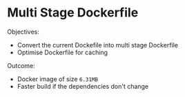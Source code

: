 # Multi Stage Dockerfile

Objectives:

- Convert the current Dockefile into multi stage Dockerfile
- Optimise Dockerfile for caching

Outcome:
- Docker image of size `6.31MB`
- Faster build if the dependencies don't change


